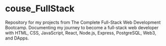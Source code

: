 # couse_FullStack
Repository for my projects from The Complete Full-Stack Web Development Bootcamp. Documenting my journey to become a full-stack web developer with HTML, CSS, JavaScript, React, Node.js, Express, PostgreSQL, Web3, and DApps.
